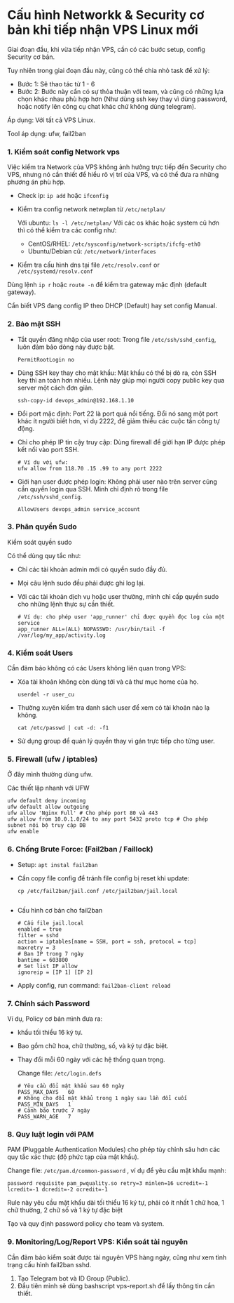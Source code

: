 # Cấu hình Networkk & Security cơ bản khi tiếp nhận VPS Linux mới

Giai đoạn đầu, khi vừa tiếp nhận VPS, cần có các bước setup, config Security cơ bản.

Tuy nhiên trong giai đoạn đầu này, cũng có thể chia nhỏ task để xử lý:

- Bước 1: Sẽ thao tác từ 1 - 6
- Bước 2: Bước này cần có sự thỏa thuận với team, và cũng có những lựa chọn khác nhau phù hợp hơn (Như dùng ssh key thay vì dùng password, hoặc notify lên công cụ chat khác chứ không dùng telegram).

Áp dụng: Với tất cả VPS Linux.

Tool áp dụng: ufw, fail2ban

### 1. Kiểm soát config Network vps

Việc kiểm tra Network của VPS không ảnh hưởng trực tiếp đến Security cho VPS, nhưng nó cần thiết để hiểu rõ vị trí của VPS, và có thể đưa ra những phương án phù hợp.

- Check ip: `ip add` hoặc `ifconfig`
- Kiểm tra config network netwplan từ `/etc/netplan/`

  Với ubuntu: `ls -l /etc/netplan/`
  Với các os khác hoặc system cũ hơn thì có thể kiểm tra các config như:

  - CentOS/RHEL:  `/etc/sysconfig/network-scripts/ifcfg-eth0`
  - Ubuntu/Debian cũ: `/etc/network/interfaces`
- Kiểm tra cấu hình dns tại file `/etc/resolv.conf` or `/etc/systemd/resolv.conf`

Dùng  lệnh `ip r` hoặc `route -n` để kiểm tra gateway mặc định (default gateway).

Cần biết VPS đang config IP theo DHCP (Default) hay set config Manual.

### 2. Bảo mật SSH

- Tắt quyền đăng nhập của user root: Trong file `/etc/ssh/sshd_config`, luôn đảm bảo dòng này được bật.

  ```
  PermitRootLogin no
  ```
- Dùng SSH key thay cho mật khẩu: Mật khẩu có thể bị dò ra, còn SSH key thì an toàn hơn nhiều. Lệnh này giúp mọi người copy public key qua server một cách đơn giản.

  ```
  ssh-copy-id devops_admin@192.168.1.10
  ```
- Đổi port mặc định: Port 22 là port quá nổi tiếng. Đổi nó sang một port khác ít người biết hơn, ví dụ 2222, để giảm thiểu các cuộc tấn công tự động.
- Chỉ cho phép IP tin cậy truy cập: Dùng firewall để giới hạn IP được phép kết nối vào port SSH.

  ```
  # Ví dụ với ufw:
  ufw allow from 118.70 .15 .99 to any port 2222
  ```
- Giới hạn user được phép login: Không phải user nào trên server cũng cần quyền login qua SSH. Mình chỉ định rõ trong file `/etc/ssh/sshd_config`.

  ```
  AllowUsers devops_admin service_account
  ```

### 3. Phân quyền Sudo

Kiểm soát quyền sudo

Có thể dùng quy tắc như:

- Chỉ các tài khoản admin mới có quyền sudo đầy đủ.
- Mọi câu lệnh sudo đều phải được ghi log lại.
- Với các tài khoản dịch vụ hoặc user thường, mình chỉ cấp quyền sudo cho những lệnh thực sự cần thiết.

  ```
  # Ví dụ: cho phép user 'app_runner' chỉ được quyền đọc log của một service
  app_runner ALL=(ALL) NOPASSWD: /usr/bin/tail -f /var/log/my_app/activity.log
  ```

### 4. Kiểm soát Users

Cần đảm bảo không có các Users không liên quan trong VPS:

* Xóa tài khoản không còn dùng tới và cả thư mục home của họ.

  ```
  userdel -r user_cu
  ```
* Thường xuyên kiểm tra danh sách user để xem có tài khoản nào lạ không.

  ```
  cat /etc/passwd | cut -d: -f1
  ```
* Sử dụng group để quản lý quyền thay vì gán trực tiếp cho từng user.

### 5. Firewall (ufw / iptables)

Ở đây mình thường dùng ufw.

Các thiết lập nhanh với UFW

```
ufw default deny incoming
ufw default allow outgoing
ufw allow 'Nginx Full' # Cho phép port 80 và 443
ufw allow from 10.0.1.0/24 to any port 5432 proto tcp # Cho phép subnet nội bộ truy cập DB
ufw enable
```

### 6. Chống Brute Force: (Fail2ban / Faillock)

- Setup: `apt instal fail2ban`
- Cần copy file config để tránh file config bị reset khi update:

  ```
  cp /etc/fail2ban/jail.conf /etc/jail2ban/jail.local
  ​
  ```
- Cấu hình cơ bản cho fail2ban

  ```
  # Cấu file jail.local
  enabled = true
  filter = sshd
  action = iptables[name = SSH, port = ssh, protocol = tcp]
  maxretry = 3
  # Ban IP trong 7 ngày
  bantime = 603800
  # Set list IP allow
  ignoreip = [IP 1] [IP 2]
  ```
- Apply config, run command: `fail2ban-client reload`

### 7. Chính sách Password

Ví dụ, Policy cơ bản mình đưa ra:

-  khẩu tối thiểu 16 ký tự.
- Bao gồm chữ hoa, chữ thường, số, và ký tự đặc biệt.
- Thay đổi mỗi 60 ngày với các hệ thống quan trọng.

  Change file: `/etc/login.defs`

  ```
  # Yêu cầu đổi mật khẩu sau 60 ngày
  PASS_MAX_DAYS   60
  # Không cho đổi mật khẩu trong 1 ngày sau lần đổi cuối
  PASS_MIN_DAYS   1
  # Cảnh báo trước 7 ngày
  PASS_WARN_AGE   7
  ```

### 8. Quy luật login với PAM

PAM (Pluggable Authentication Modules) cho phép tùy chỉnh sâu hơn các quy tắc xác thực (độ phức tạp của mật khẩu).

Change file:  `/etc/pam.d/common-password`  , ví dụ để yêu cầu mật khẩu mạnh:

```
password requisite pam_pwquality.so retry=3 minlen=16 ucredit=-1 lcredit=-1 dcredit=-2 ocredit=-1
```

Rule này yêu cầu mật khẩu dài tối thiểu 16 ký tự, phải có ít nhất 1 chữ hoa, 1 chữ thường, 2 chữ số và 1 ký tự đặc biệt

Tạo và quy định password policy cho team và system.

### 9. Monitoring/Log/Report VPS: Kiển soát tài nguyên

Cần đảm bảo kiểm soát được tài nguyên VPS hàng ngày, cũng như xem tình trạng cấu hình fail2ban sshd.

1. Tạo Telegram bot và ID Group (Public).
2. Đầu tiên mình sẽ dùng bashscript vps-report.sh để lấy thông tin cần thiết.

